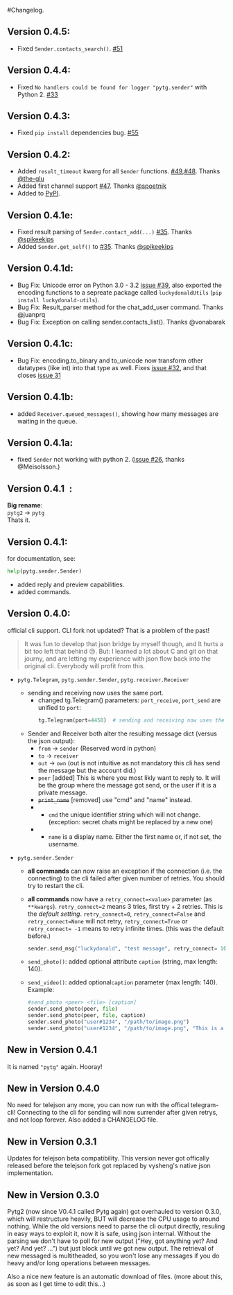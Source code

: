
#Changelog.

## Version 0.4.5: ##
- Fixed ```Sender.contacts_search()```. [#51](https://github.com/luckydonald/pytg/issues/51)

## Version 0.4.4: ##
- Fixed ```No handlers could be found for logger "pytg.sender"``` with Python 2. [#33](https://github.com/luckydonald/pytg/issues/33)

## Version 0.4.3: ##
- Fixed ```pip install``` dependencies bug. [#55](https://github.com/luckydonald/pytg/issues/55)

## Version 0.4.2: ##
- Added ```result_timeout``` kwarg for all ```Sender``` functions. [#49](https://github.com/luckydonald/pytg/pull/49),[#48](https://github.com/luckydonald/pytg/pull/48). Thanks [@the-glu](https://github.com/the-glu)
- Added first channel support [#47](https://github.com/luckydonald/pytg/pull/47). Thanks [@spoetnik](https://github.com/spoetnik)
- Added to [PyPI](https://pypi.python.org/pypi/pytg).

## Version 0.4.1e: ##
- Fixed result parsing of ```Sender.contact_add(...)``` [#35](https://github.com/luckydonald/pytg/pull/53). Thanks [@spikeekips](https://github.com/spikeekips)
- Added ```Sender.get_self()``` to  [#35](https://github.com/luckydonald/pytg/pull/53). Thanks [@spikeekips](https://github.com/spikeekips)

## Version 0.4.1d: ##
- Bug Fix: Unicode error on Python 3.0 - 3.2 [issue #39](https://github.com/luckydonald/pytg/issues/39), also exported the encoding functions to a sepreate package called ```luckydonaldUtils``` (```pip install luckydonald-utils```).
- Bug Fix: Result_parser method for the chat_add_user command. Thanks @juanprq 
- Bug Fix: Exception on calling sender.contacts_list(). Thanks @vonabarak 

## Version 0.4.1c: ##
- Bug Fix: encoding.to_binary and to_unicode now transform other datatypes (like int) into that type as well.  Fixes [issue #32](https://github.com/luckydonald/pytg/issues/32), and that closes [issue 31](https://github.com/luckydonald/pytg/issues/31)

## Version 0.4.1b: ##
- added ```Receiver.queued_messages()```, showing how many messages are waiting in the queue.

## Version 0.4.1a: ##
- fixed ```Sender``` not working with python 2. ([issue #26](https://github.com/luckydonald/pytg/issues/26), thanks @Meisolsson.)

## Version 0.4.1``` ```:     
**Big rename**:     
```pytg2``` -> ```pytg```    
Thats it.

## Version 0.4.1: ##

for documentation, see:
```python
help(pytg.sender.Sender)
```

- added reply and preview capabilities.    
- added commands.    


## Version 0.4.0: ##
official cli support.
CLI fork not updated? That is a problem of the past!
> It was fun to develop that json bridge by myself though, and It hurts a bit too left that behind :cry:.
> But: I learned a lot about C and git on that journy, and are letting my experience with json flow back into the original cli.
> Everybody will profit from this.

- ```pytg.Telegram```, ```pytg.sender.Sender```, ```pytg.receiver.Receiver``` 
	- sending and receiving now uses the same port.   
		- changed tg.Telegram() parameters: ```port_receive```, ```port_send``` are unified to ```port```:
			```python
			tg.Telegram(port=4458)  # sending and receiving now uses the same port.
			```
	- Sender and Receiver both alter the resulting message dict (versus the json output):
		- ```from``` -> ```sender``` (Reserved word in python)
		- ```to``` -> ```receiver```
		- ```out``` -> ```own``` (out is not intuitive as not mandatory this cli has send the message but the account did.)
		- ```peer``` [added] This is where you most likly want to reply to.
			It will be the group where the message got send, or the user if it is a private message.
		- ~~```print_name```~~ [removed] use "cmd" and "name" instead.
		- + ```cmd``` the unique identifier string which will not change. (exception: secret chats might be replaced by a new one)
		- + ```name``` is a display name. Either the first name or, if not set, the username.
		

- ```pytg.sender.Sender```
	- **all commands** can now raise an exception if the connection (i.e. the connecting) to the cli failed after given number of retries. You should try to restart the cli.
	- **all commands** now have a ```retry_connect=<value>``` parameter (as ```**kwargs```).
		```retry_connect=2``` means 3 tries, first try + 2 retries. This is the *default setting*.
		```retry_connect=0```, ```retry_connect=False``` and ```retry_connect=None``` will not retry,
		```retry_connect=True``` or ```retry_connect= -1``` means to retry infinite times. (this was the default before.)
		```python
		sender.send_msg("luckydonald", "test message", retry_connect= 10
		```
	
	- ```send_photo()```: added optional attribute ```caption``` (string, max length: 140).    
	
	- ```send_video()```: added optional```caption``` parameter (max length: 140).    
		Example:    
		```python
		#send_photo <peer> <file> [caption]
		sender.send_photo(peer, file)
		sender.send_photo(peer, file, caption)
		sender.send_photo("user#1234", "/path/to/image.png")
		sender.send_photo("user#1234", "/path/to/image.png", "This is a image")
		```

## **New in Version 0.4.1**
It is named ```"pytg"``` again. Hooray!

## **New in Version 0.4.0**
No need for telejson any more, you can now run with the offical telegram-cli!
Connecting to the cli for sending will now surrender after given retrys, and not loop forever.
Also added a CHANGELOG file.


## New in Version 0.3.1
Updates for telejson beta compatibility.
This version never got offically released before the telejson fork got replaced by vysheng's native json implementation.
 
## **New in Version 0.3.0**
Pytg2 (now since V0.4.1 called Pytg again) got overhauled to version 0.3.0, which will restructure heavily,
BUT will decrease the CPU usage to around nothing.
While the old versions need to parse the cli output directly, resuling in easy ways to exploit it, now it is safe, using json internal.
Without the parsing we don't have to poll for new output ("Hey, got anything yet? And yet? And yet? ...") but just block until we got new output.
The retrieval of new messaged is multitheaded, so you won't lose any messages if you do heavy and/or long operations between messages.

Also a nice new feature is an automatic download of files. (more about this, as soon as I get time to edit this...)

